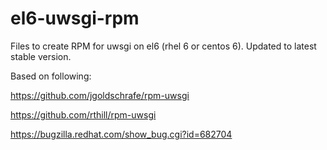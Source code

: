 el6-uwsgi-rpm
=============

Files to create RPM for uwsgi on el6 (rhel 6 or centos 6).  Updated to latest stable version.

Based on following:

https://github.com/jgoldschrafe/rpm-uwsgi

https://github.com/rthill/rpm-uwsgi

https://bugzilla.redhat.com/show_bug.cgi?id=682704

